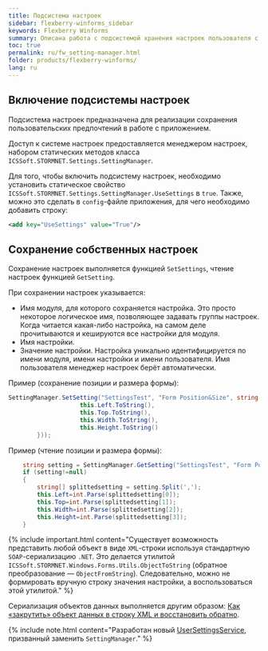 ```yaml
---
title: Подсистема настроек
sidebar: flexberry-winforms_sidebar
keywords: Flexberry Winforms
summary: Описана работа с подсистемой хранения настроек пользователя с помощью класса SettingManager; указано как включить хранение настроек, какие методы использовать для записи и чтения настроек
toc: true
permalink: ru/fw_setting-manager.html
folder: products/flexberry-winforms/
lang: ru
---
```


## Включение подсистемы настроек
Подсистема настроек предназначена для реализации сохранения пользовательских предпочтений в работе с приложением.


Доступ к системе настроек предоставляется менеджером настроек, набором статических методов класса `ICSSoft.STORMNET.Settings.SettingManager`.


Для того, чтобы включить подсистему настроек, необходимо установить статическое свойство `ICSSoft.STORMNET.Settings.SettingManager.UseSettings` в `true`. Также, можно это сделать в `config`-файле приложения, для чего необходимо добавить строку:

```xml
<add key="UseSettings" value="True"/>	
```

## Сохранение собственных настроек
Сохранение настроек выполняется функцией `SetSettings`, чтение настроек функцией `GetSetting`.


При сохранении настроек указывается:
* Имя модуля, для которого сохраняется настройка. Это просто некоторое логическое имя, позволяющее задавать группы настроек. Когда читается какая-либо настройка, на самом деле прочитываются и кешируются все настройки для модуля.
* Имя настройки.
* Значение настройки.
Настройка уникально идентифицируется по имени модуля, имени настройки и имени пользователя. Имя пользователя менеджер настроек берёт автоматически.


Пример (сохранение позиции и размера формы):

```csharp
SettingManager.SetSetting("SettingsTest", "Form Position&Size", string.Join(",", new string[]{
					this.Left.ToString(),
					this.Top.ToString(),
					this.Width.ToString(),
					this.Height.ToString()
		}));
```

Пример (чтение позиции и размера формы):

```csharp
	string setting = SettingManager.GetSetting("SettingsTest", "Form Position&Size");
	if (setting!=null)
	{
		string[] splittedsetting = setting.Split(',');
		this.Left=int.Parse(splittedsetting[0]);
		this.Top=int.Parse(splittedsetting[1]);
		this.Width=int.Parse(splittedsetting[2]);
		this.Height=int.Parse(splittedsetting[3]);
	}
```

{% include important.html content="Существует возможность представить любой объект в виде `XML`-строки используя стандартную `SOAP`-сериализацию `.NET`. Это делается утилитой `ICSSoft.STORMNET.Windows.Forms.Utils.ObjectToString` (обратное преобразование — `ObjectFromString`). Следовательно, можно не формировать вручную строку значения настройки, а воспользоваться этой утилитой." %}

Сериализация объектов данных выполняется другим образом: [Как «закрутить» объект данных в строку XML и восстановить обратно](fo_aggregating-function.html).

{% include note.html content="Разработан новый [UserSettingsService](fa_user-settings-service.html), призванный заменить `SettingManager`." %}
